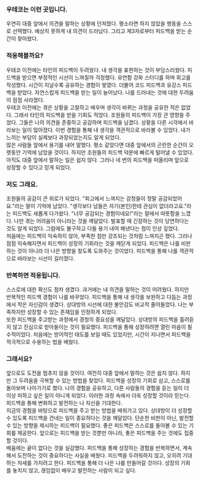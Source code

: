 ### 우테코는 이런 곳입니다.
우연히 대중 앞에서 의견을 말하는 상황에 던져졌다. 평소라면 하지 않았을 행동을 스스로 선택했다. 예상치 못하게 내 의견이 드러났다. 그리고 제3자로부터 피드백을 받는 순간이 찾아왔다.<br>

### 적응해볼까요?
우테코 이전에는 타인의 피드백이 두려웠다. 내 생각을 표현하는 것이 부담스러웠다. 피드백을 받으면 부정적인 시선이 느껴질까 걱정했다. 유연함 강화 스터디를 하며 회고를 작성했다. 시간이 지날수록 공유하는 경험이 쌓였다. 더불어 코드 피드백과 유강스 피드백을 받았다. 자연스럽게 피드백을 받는 일이 늘어났다. 나를 드러내는 것에 대한 두려움이 점점 사라졌다.<br>
우테코 이전에는 겪은 상황을 고찰하고 배우며 생각이 바뀌는 과정을 공유한 적은 없었다. 그래서 타인의 피드백을 받을 기회도 적었다. 조원들의 피드백이 가장 큰 영향을 주었다. 그들은 나의 의견을 존중하고 공감하며 피드백을 남겼다. 상황을 다른 시각에서 바라보는 일이 많아졌다. 이번 경험을 통해 내 생각을 객관적으로 바라볼 수 있었다. 내가 느끼는 부담이 실제보다 과장되었는지도 알게 되었다.<br>
많은 사람들 앞에서 용기를 내어 말했다. 평소 같았다면 대중 앞에서의 곤란한 순간이 오랫동안 기억에 남았을 것이다. 하지만 조원들의 피드백 덕분에 빠르게 털어낼 수 있었다. 아직도 대중 앞에서 말하는 일은 쉽지 않다. 그러나 네 번의 피드백을 떠올리며 앞으로 성장할 수 있다고 믿게 되었다.<br>

### 저도 그래요.
조원들의 공감이 큰 위로가 되었다. "회고에서 느껴지는 감정들이 정말 공감되었어요."라는 말이 기억에 남았다. "생각보다 남들은 자기(본인)한테 관심이 없더라고요."라는 피드백도 새롭게 다가왔다. "너무 공감되는 경험이네요!"라는 말에서 따뜻함을 느꼈다. 나만 겪는 어려움이 아니라는 것을 깨달았다. 발표할 때 긴장하는 것이 당연하다는 것도 알게 되었다. 그럼에도 불구하고 다들 용기 내어 해낸다는 점이 인상 깊었다.<br>
처음에는 피드백이 익숙하지 않아, 부족한 점만 강조되는 것처럼 느껴지곤 했다. 그러나 점점 익숙해지면서 피드백이 성장의 기회라는 것을 깨닫게 되었다. 피드백은 나를 비판하는 것이 아니라 더 나은 방향을 찾도록 도와주는 것이었다. 피드백을 통해 나를 객관적으로 바라보는 시선이 길러졌다.<br>

### 반복하면 적응됩니다.
스스로에 대한 확신도 점차 생겼다. 과거에는 내 의견을 말하는 것이 어려웠다. 하지만 반복적인 피드백 경험이 나를 바꾸었다. 피드백을 통해 내 생각을 보완하고 다듬는 과정에서 작은 자신감이 생겼다. 상대방의 시선에 대한 불안감도 비교적 줄어들었다. 나는 부족하지만 성장할 수 있는 존재임을 인정하게 되었다.<br>
또한 피드백을 주고받는 과정에서 경청의 중요성을 깨달았다. 상대방의 피드백을 흘려듣지 않고 진심으로 받아들이는 것이 필요했다. 피드백을 통해 성장하려면 열린 마음이 필수적이었다. 처음에는 방어적인 태도를 보일 때도 있었지만, 시간이 지나면서 피드백을 적극적으로 수용하는 법을 배웠다.<br>

### 그래서요?
앞으로도 도전을 멈추지 않을 것이다. 여전히 대중 앞에서 말하는 것은 쉽지 않다. 하지만 그 두려움을 극복할 수 있는 방법을 찾았다. 피드백을 성장의 기회로 삼고, 스스로를 돌아보며 나아가기로 했다. 나의 경험을 공유하고, 다른 사람들의 경험을 듣는 일이 더 이상 피하고 싶은 일이 아니게 되었다. 이러한 과정 속에서 더욱 성장할 것이라 믿는다. 피드백을 통해 변화하고 발전하는 나 자신을 기대한다.<br>
지금의 경험을 바탕으로 피드백을 주고 받는 방법을 배워가고 있다. 상대방이 더 성장할 수 있도록 피드백을 건네는 일이 중요하다는 것을 깨달았다. 단순한 비판이 아닌, 발전할 수 있는 방향을 제시하는 피드백이 필요했다. 좋은 피드백은 스스로를 돌아볼 수 있는 기회를 제공한다. 앞으로는 피드백을 받는 것뿐만 아니라, 좋은 피드백을 주는 것에도 집중할 것이다.<br>
배움에는 끝이 없다는 것을 실감했다. 피드백을 통해 성장하는 경험을 반복하면서, 계속해서 도전하는 것이 중요하다는 사실을 배웠다. 피드백을 두려워하지 않고, 오히려 기대하는 자세를 가지려고 한다. 피드백을 통해 더 나은 나를 만들어갈 것이다. 성장의 기회를 놓치지 않고, 끊임없이 배우고 발전하는 사람이 되고 싶다.<br>
